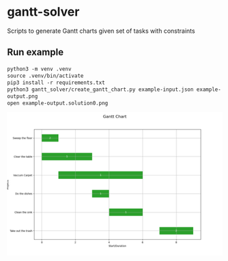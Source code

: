 # gantt-solver
Scripts to generate Gantt charts given set of tasks with constraints

## Run example
```
python3 -m venv .venv
source .venv/bin/activate
pip3 install -r requirements.txt
python3 gantt_solver/create_gantt_chart.py example-input.json example-output.png
open example-output.solution0.png
```
![Example Gantt Chart](./examples/example-out.solution0.png)
